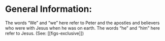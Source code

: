 # General Information:

The words “We” and “we” here refer to Peter and the apostles and believers who were with Jesus when he was on earth. The words “he” and “him” here refer to Jesus. (See: [[figs-exclusive]])